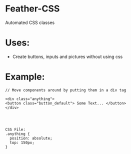 # Feather-CSS
Automated CSS classes

# Uses:
+ Create buttons, inputs and pictures without using css

# Example:

```
// Move components around by putting them in a div tag

<div class="anything">
<button class="button_default"> Some Text... </button>
</div>




CSS File:
.anything {
  position: absolute;
  top: 150px;
}

